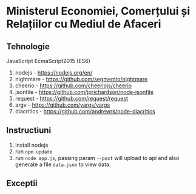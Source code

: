 # Ministerul Economiei, Comerțului și Relațiilor cu Mediul de Afaceri

## Tehnologie

JavaScript EcmaScript2015 (ES6)

1. nodejs - https://nodejs.org/en/
1. nightmare - https://github.com/segmentio/nightmare
1. cheerio - https://github.com/cheeriojs/cheerio
1. jsonfile - https://github.com/jprichardson/node-jsonfile
1. request - https://github.com/request/request
1. argv - https://github.com/yargs/yargs
1. diacritics - https://github.com/andrewrk/node-diacritics

## Instructiuni

1. install nodejs
1. run `npm update`
1. run `node app.js`, passing param `--post` will upload to api and also generate a file `data.json` to view data.

## Exceptii

